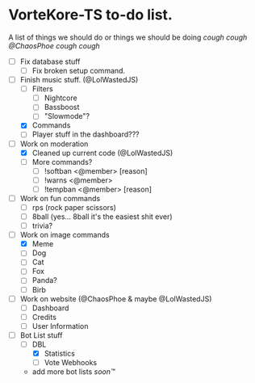 # VorteKore-TS to-do list.

A list of things we should do or things we should be doing *cough cough @ChaosPhoe cough cough*  

- [ ] Fix database stuff
	- [ ] Fix broken setup command.
- [ ] Finish music stuff. (@LolWastedJS)
	- [ ] Filters
		-	[ ] Nightcore
		- [ ] Bassboost
		- [ ] "Slowmode"?
	- [x] Commands
	- [ ] Player stuff in the dashboard???
- [ ] Work on moderation
	- [x] Cleaned up current code (@LolWastedJS)
	- [ ] More commands?
		- [ ] !softban <@member> [reason]
		- [ ] !warns <@member>
		- [ ] !tempban <@member> [reason]
- [ ] Work on fun commands
	- [ ] rps (rock paper scissors)
	- [ ] 8ball (yes... 8ball it's the easiest shit ever)
	- [ ] trivia?
- [ ] Work on image commands
	- [x] Meme
	- [ ] Dog
	- [ ] Cat
	- [ ] Fox
	- [ ] Panda?
	- [ ] Birb
- [ ]	Work on website (@ChaosPhoe & maybe @LolWastedJS)
	- [ ] Dashboard
	- [ ] Credits
	- [ ] User Information
- [ ] Bot List stuff
	- [ ] DBL
		- [x] Statistics
		- [ ] Vote Webhooks
	- add more bot lists *soon™️*

## 

